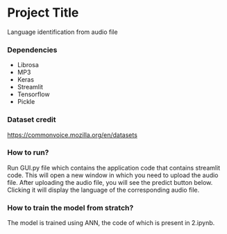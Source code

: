 
# Project Title

Language identification from audio file 

### Dependencies

- Librosa
- MP3
- Keras
- Streamlit
- Tensorflow
- Pickle


### Dataset credit

https://commonvoice.mozilla.org/en/datasets

### How to run?

Run GUI.py file which contains the application code that contains streamlit code. This will open a new window in which you need to upload the
audio file. After uploading the audio file, you will see the predict button below. Clicking it will display the language of the corresponding
audio file.


### How to train the model from stratch?

The model is trained using ANN, the code of which is present in 2.ipynb. 

